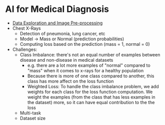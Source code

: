 # AI for Medical Diagnosis

- [Data Exploration and Image Pre-processing](week1/data-exploration-and-image-pre-processing.ipynb)
- Chest X-Rays
  - Detection of pneumonia, lung cancer, etc
  - Model -> Mass or Normal (prediction probabilities)
  - Computing loss based on the prediction (mass = 1, normal = 0)
- Challenges:
  - Class Imbalance: there's not an equal number of examples between disease and non-disease in medical datasets
    - e.g. there are a lot more examples of "normal" compared to "mass" when it comes to x-rays for a healthy population
    - Because there is more of one class compared to another, this class has more affect on the loss function
    - Weighted Loss: To handle the class imbalance problem, we add weights for each class for the loss function computation. We weight the examples (from the class that has less examples in the dataset) more, so it can have equal contribution to the the loss
  - Multi-task
  - Dataset size
